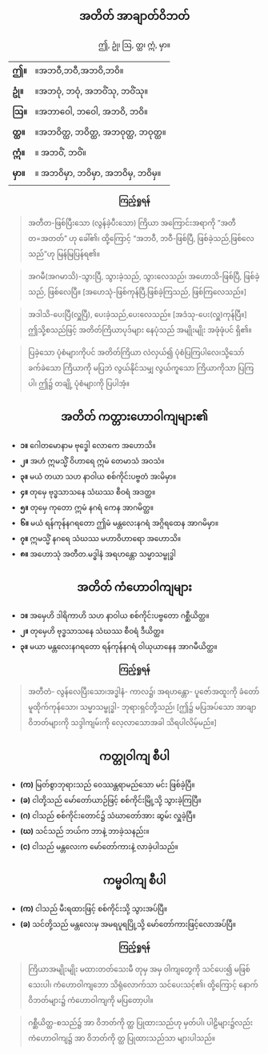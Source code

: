 ## <center>အတိတ် အာချာတ်ဝိဘတ်</center>

<center>ဤ, ဥုံ၊ ဩ, တ္ထ၊ ဣံ, မှာ။</center>

|  |  |
| - | - |
|**ဤ။**|။အဘဝီ,ဘဝီ,အဘဝိ,ဘဝိ။|
|**ဥုံ။**|။အဘဝုံ, ဘဝုံ, အဘဝိံသု, ဘဝိံသု။|
|**ဩ။**|။အဘာဝေါ, ဘဝေါ, အဘဝိ, ဘဝိ။|
|**တ္ထ။**|။အဘဝိတ္ထ, ဘဝိတ္ထ, အဘဝုတ္ထ, ဘဝုတ္ထ။|
|**ဣံ။**|။ အဘဝိံ, ဘဝိံ။|
|**မှာ။**|။ အဘဝိမှာ, ဘဝိမှာ, အဘဝိမှ, ဘဝိမှ။|

**<center>ကြည့်ရှုရန်</center>**

>အတီတ-ဖြစ်ပြီးသော (လွန်ခဲ့ပီးသော) ကြိယာ အကြောင်းအရာကို ”အတီတ=အတတ်” ဟု ‌ခေါ်၏၊ ထို့ကြောင့် “အဘဝီ, ဘဝီ-ဖြစ်ပြီ, ဖြစ်ခဲ့သည်,ဖြစ်လေသည်”ဟု မြန်မြပြန်ရ၏။

>အဂမီ(အဂမာသိ)-သွားပြီ, သွားခဲ့သည်, သွားလေသည်၊ အဟောသိ-ဖြစ်ပြီ, ဖြစ်ခဲ့သည်, ဖြစ်လေပြီ။ [အဟေသုံ-ဖြစ်ကုန်ပြီ,ဖြစ်ခဲ့ကြသည်, ဖြစ်ကြလေသည်။]

>အဒါသိ-ပေးပြီ(လှူပြီ), ပေးခဲ့သည်,ပေးလေသည်။ [အဒံသု-ပေး(လှူ)ကုန်ပြီ။] ဤသို့စသည်ဖြင့် အတိတ်ကြိယာပုဒ်များ နေပုံသည် အမျိုးမျိုး အဖုံဖုံပင် ရှိ၏။

>ပြခဲ့သော ပုံစံများကိုပင် အတိတ်ကြိယာ လဲလှယ်၍ ပုံစံပြကြပါလေ၊သို့‌သော် ခက်ခဲသော ကြိယာကို မပြဘဲ လွယ်နိုင်သမျှ လွယ်ကူသော ကြိယာကိုသာ ပြကြပါ၊ ဤ၌ တချို့ ပုံစံများကို ပြပါအံ့။

## <center>အတိတ် ကတ္တားဟောဝါကျများ၏</center>
- **၁။** ဂေါတမောနာမ ဗုဒ္ဓေါ လောကေ အဟောသိ။
- **၂။** အဟံ ဣမသ္မိံ ဝိဟာရေ ဣမံ တေမာသံ အဝသံ။
- **၃။** မယံ တယာ သဟ နာဝါယ စစ်ကိုင်းပဗ္ဗတံ အးမိမှာ။
- **၄။** တုမှေ ဗုဒ္ဓသာသနေ သံဃဿ စီဝရံ အဒတ္ထ။
- **၅။** တုမှေ ကုတော ဣမံ နဂရံ ကေန အာဂမိတ္ထ။
- **၆။** မယံ ရန်ကုန်နဂရတော ဤမံ မန္တလေးနဂရံ အဂ္ဂိရထေန အာဂမိမှာ။
- **၇။** ဣမသ္မိံ နဂရေ သံဃဿ မဟာဝိဟာရော အဟောသိ။
- **၈။** အဟောသုံ အတီတ.မဒ္ဓါနံ အရဟန္တော သမ္မာသမ္ဗုဒ္ဓါ

## <center>အတိတ် ကံဟောဝါကျများ</center>

- **၁။** အမှေဟိ ဒါရိကာဟိ သဟ နာဝါယ စစ်ကိုင်းပဗ္ဗတော ဂစ္ဆီယိတ္ထ။
- **၂။** တုမှေဟိ ဗုဒ္ဓသာသနေ သံဃဿ စီဝရံ ဒီယိတ္ထ။
- **၃။** မယာ မန္တလေးနဂရတော ရန်ကုန်နဂရံ ဝါယုယာနေန အာဂမီယိတ္ထ။

**<center>ကြည့်ရှုရန်</center>**

>အတီတံ- လွန်လေပြီးသော၊အဒ္ဓါနံ- ကာလ၌၊ အရဟန္တော- ပူဇော်အထူးကို ခံတော်မူထိုက်ကုန်သော၊ သမ္မာသမ္ဗုဒ္ဓါ- ဘုရားရှင်တို့သည်၊ [ဤ၌ မပြအပ်သော အာချာဝိဘတ်များကို သဒ္ဒါကျမ်းကို လေ့လာသောအခါ သိရပါလိမ့်မည်။]

## <center>ကတ္တုဝါကျ စီပါ</center>

- **(က)** မြတ်စွာဘုရားသည် ဝေဿန္တရာမည်သော မင်း ဖြစ်ခဲ့ပြီ။
- **(ခ)** ငါတို့သည် မော်တော်ယာဉ်ဖြင့် စစ်ကိုင်းမြို့သို့ သွားခဲ့ကြပြီ။
- **(ဂ)** ငါသည် စစ်ကိုင်းတောင်၌ သံဃာတော်အား ဆွမ်း လှူခဲ့ပြီ။
- **(ဃ)** သင်သည် ဘယ်က ဘာနဲ့ ဘာခဲ့သနည်း။
- **(င)** ငါသည် မန္တလေးက မော်တော်ကားနဲ့ လာခဲ့ပါသည်။

## <center>ကမ္မဝါကျ စီပါ</center>
- **(က)** ငါသည် မီးရထားဖြင့် စစ်ကိုင်းသို့ သွားအပ်ပြီ။
- **(ခ)** သင်တို့သည် မန္တလေးမှ အမရပူရပြို့သို့ မော်တော်ကားဖြင့်လောအပ်ပြီ။

**<center>ကြည့်ရှုရန်</center>**
>ကြိယာအမျိုးမျိုး မထားတတ်သေးမီ တုမှ အမှ ဝါကျတွေကို သင်ပေး၍ မဖြစ်သေးပါ၊ ကံဟောဝါကျဘော သိရုံလောက်သာ သင်ပေးသင့်၏၊ ထို့ကြောင့် နောက် ဝိဘတ်များ၌ ကံဟောဝါကျကို မပြတော့ပါ။

>ဂစ္ဆီယိတ္ထ-စသည်၌ အာ ဝိဘတ်ကို တ္ထ ပြုထားသည်ဟု မှတ်ပါ၊ ပါဠိများ၌လည်း ကံဟောဝါကျ၌ အာ ဝိဘတ်ကို တ္ထ ပြုထားသည်သာ များပါသည်။
